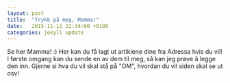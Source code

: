 ```yaml
---
layout: post
title:  "Trykk på meg, Mamma!"
date:   2015-11-11 22:34:00 +0100
categories: jekyll update
---
```

Se her Mamma! :) Her kan du få lagt ut artiklene dine fra Adressa hvis du vil!
I første omgang kan du sende en av dem til meg, så kan jeg prøve å legge den inn.
Gjerne si hva du vil skal stå på "OM", hvordan du vil siden skal se ut osv!
